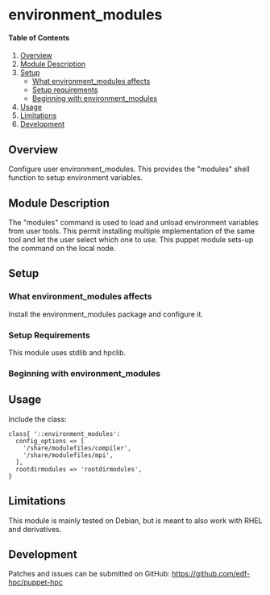 # environment_modules

#### Table of Contents

1. [Overview](#overview)
2. [Module Description](#module-description)
3. [Setup](#setup)
    * [What environment_modules affects](#what-environment_modules-affects)
    * [Setup requirements](#setup-requirements)
    * [Beginning with environment_modules](#beginning-with-environment_modules)
4. [Usage](#usage)
5. [Limitations](#limitations)
6. [Development](#development)

## Overview

Configure user environment_modules. This provides the "modules" shell function to
setup environment variables.

## Module Description

The "modules" command is used to load and unload environment variables from 
user tools. This permit installing multiple implementation of the same tool
and let the user select which one to use. This puppet module sets-up the
command on the local node.

## Setup

### What environment_modules affects

Install the environment_modules package and configure it.

### Setup Requirements

This module uses stdlib and hpclib.

### Beginning with environment_modules

## Usage

Include the class:

```
class{ '::environment_modules':
  config_options => [
    '/share/modulefiles/compiler',
    '/share/modulefiles/mpi',
  ],
  rootdirmodules => 'rootdirmodules',
}
```  

## Limitations

This module is mainly tested on Debian, but is meant to also work with RHEL and
derivatives.

## Development

Patches and issues can be submitted on GitHub:
https://github.com/edf-hpc/puppet-hpc
